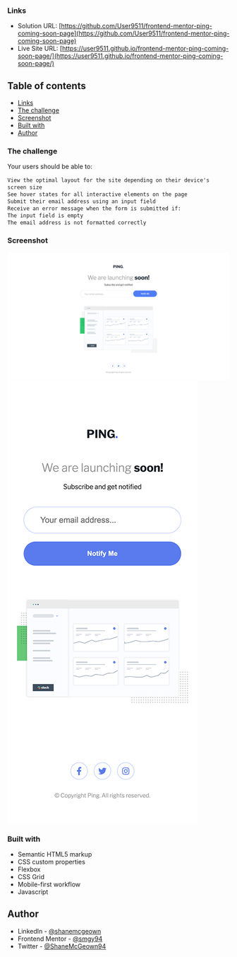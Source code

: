 ### Links

- Solution URL: [https://github.com/User9511/frontend-mentor-ping-coming-soon-page](https://github.com/User9511/frontend-mentor-ping-coming-soon-page)
- Live Site URL: [https://user9511.github.io/frontend-mentor-ping-coming-soon-page/](https://user9511.github.io/frontend-mentor-ping-coming-soon-page/)

## Table of contents

- [Links](#links)
- [The challenge](#the-challenge)
- [Screenshot](#screenshot)
- [Built with](#built-with)
- [Author](#author)

### The challenge

Your users should be able to:

    View the optimal layout for the site depending on their device's screen size
    See hover states for all interactive elements on the page
    Submit their email address using an input field
    Receive an error message when the form is submitted if:
    The input field is empty
    The email address is not formatted correctly

### Screenshot

![](./design/screenshot-01.png)
![](./design/screenshot-02.png)

### Built with

- Semantic HTML5 markup
- CSS custom properties
- Flexbox
- CSS Grid
- Mobile-first workflow
- Javascript

## Author

- LinkedIn - [@shanemcgeown](https://www.linkedin.com/in/shanemcgeown/)
- Frontend Mentor - [@smgy94](https://www.frontendmentor.io/profile/Smgy94)
- Twitter - [@ShaneMcGeown94](https://twitter.com/ShaneMcGeown94)
